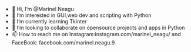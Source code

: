 - 👋 Hi, I’m @Marinel Neagu
- 👀 I’m interested in GUI,web dev and scripting with Python
- 🌱 I’m currently learning Tkinter
- 💞️ I’m looking to collaborate on opensource projects and apps in Python
- 📫 How to reach me on Instagram:instagram.com/marinel_neagu/ and FaceBook: facebook.com/marinel.neagu.9

